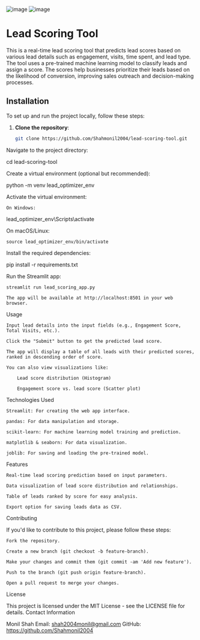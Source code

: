 

![image](https://github.com/user-attachments/assets/8b4c489c-0bdc-4c01-abbd-133b8cef5607)
![image](https://github.com/user-attachments/assets/de830581-5d7a-4a93-a888-7d520fd82b9d)


# Lead Scoring Tool

This is a real-time lead scoring tool that predicts lead scores based on various lead details such as engagement, visits, time spent, and lead type. The tool uses a pre-trained machine learning model to classify leads and assign a score. The scores help businesses prioritize their leads based on the likelihood of conversion, improving sales outreach and decision-making processes.

## Installation

To set up and run the project locally, follow these steps:

1. **Clone the repository**:
   ```bash
   git clone https://github.com/Shahmonil2004/lead-scoring-tool.git
Navigate to the project directory:

cd lead-scoring-tool

Create a virtual environment (optional but recommended):

python -m venv lead_optimizer_env

Activate the virtual environment:

    On Windows:

lead_optimizer_env\Scripts\activate

On macOS/Linux:

    source lead_optimizer_env/bin/activate

Install the required dependencies:

pip install -r requirements.txt

Run the Streamlit app:

    streamlit run lead_scoring_app.py

    The app will be available at http://localhost:8501 in your web browser.

Usage

    Input lead details into the input fields (e.g., Engagement Score, Total Visits, etc.).

    Click the "Submit" button to get the predicted lead score.

    The app will display a table of all leads with their predicted scores, ranked in descending order of score.

    You can also view visualizations like:

        Lead score distribution (Histogram)

        Engagement score vs. lead score (Scatter plot)

Technologies Used

    Streamlit: For creating the web app interface.

    pandas: For data manipulation and storage.

    scikit-learn: For machine learning model training and prediction.

    matplotlib & seaborn: For data visualization.

    joblib: For saving and loading the pre-trained model.

Features

    Real-time lead scoring prediction based on input parameters.

    Data visualization of lead score distribution and relationships.

    Table of leads ranked by score for easy analysis.

    Export option for saving leads data as CSV.

Contributing

If you'd like to contribute to this project, please follow these steps:

    Fork the repository.

    Create a new branch (git checkout -b feature-branch).

    Make your changes and commit them (git commit -am 'Add new feature').

    Push to the branch (git push origin feature-branch).

    Open a pull request to merge your changes.

License

This project is licensed under the MIT License - see the LICENSE file for details.
Contact Information

Monil Shah
Email: shah2004monil@gmail.com
GitHub: https://github.com/Shahmonil2004


